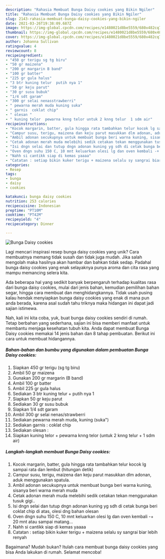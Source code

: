 ```yaml
---
description: "Rahasia Membuat Bunga Daisy cookies yang Bikin Ngiler"
title: "Rahasia Membuat Bunga Daisy cookies yang Bikin Ngiler"
slug: 2143-rahasia-membuat-bunga-daisy-cookies-yang-bikin-ngiler
date: 2021-03-26T19:38:09.687Z
image: https://img-global.cpcdn.com/recipes/e1480021d8be5559/680x482cq70/bunga-daisy-cookies-foto-resep-utama.jpg
thumbnail: https://img-global.cpcdn.com/recipes/e1480021d8be5559/680x482cq70/bunga-daisy-cookies-foto-resep-utama.jpg
cover: https://img-global.cpcdn.com/recipes/e1480021d8be5559/680x482cq70/bunga-daisy-cookies-foto-resep-utama.jpg
author: Johanna Sullivan
ratingvalue: 4
reviewcount: 8
recipeingredient:
- "450 gr terigu sg tg biru"
- "50 gr maizena"
- "200 gr margarin B band"
- "100 gr batter"
- "225 gr gula halus"
- "3 btr kuning telur  putih nya 1"
- "50 gr keju parut"
- "30 gr susu bubuk"
- "1/4 sdt garam"
- "300 gr selai nenasstrawberri"
- " pewarna merah muda kuning suka"
- " garnis  coklat chip"
- " olesan "
- " kuning telor  pewarna knng telor untuk 2 knng telur  1 sdm air"
recipeinstructions:
- "Kocok margarin, batter, gula hingga rata tambahkan telur kocok lg sampai rata dan lembut (hitungan detik)"
- "Campur susu, terigu, maizena dan keju parut masukkan dlm adonan, aduk menggunakan spatula."
- "Ambil adonan secukupnya untuk membuat bunga beri warna kuning, sisanya beri warna merah muda"
- "Cetak adonan merah muda melebihi sedik cetakan tekan menggunakan tusuk gigi.."
- "Isi dngn selai dan tutup dngn adonan kuning yg sdh di cetak bunga beri coklat chip di atas, olesi dng bahan olesan"
- "Oven dngn suhu 150 C, 10 mnt keluarkan olesi lg dan oven kembali -+ 20 mnt atau sampai matang..."
- "Nahh si cantikk siap di kemas yaaaa"
- "Catatan : setiap bikin kuker terigu + maizena selalu sy sangrai biar lebih renyah"
categories:
- Resep
tags:
- bunga
- daisy
- cookies

katakunci: bunga daisy cookies 
nutrition: 253 calories
recipecuisine: Indonesian
preptime: "PT10M"
cooktime: "PT42M"
recipeyield: "4"
recipecategory: Dinner

---
```



![Bunga Daisy cookies](https://img-global.cpcdn.com/recipes/e1480021d8be5559/680x482cq70/bunga-daisy-cookies-foto-resep-utama.jpg)

Lagi mencari inspirasi resep bunga daisy cookies yang unik? Cara membuatnya memang tidak susah dan tidak juga mudah. Jika salah mengolah maka hasilnya akan hambar dan bahkan tidak sedap. Padahal bunga daisy cookies yang enak selayaknya punya aroma dan cita rasa yang mampu memancing selera kita.

Ada beberapa hal yang sedikit banyak berpengaruh terhadap kualitas rasa dari bunga daisy cookies, mulai dari jenis bahan, kemudian pemilihan bahan segar, hingga cara membuat dan menghidangkannya. Tidak usah pusing kalau hendak menyiapkan bunga daisy cookies yang enak di mana pun anda berada, karena asal sudah tahu triknya maka hidangan ini dapat jadi sajian istimewa.




Nah, kali ini kita coba, yuk, buat bunga daisy cookies sendiri di rumah. Tetap berbahan yang sederhana, sajian ini bisa memberi manfaat untuk membantu menjaga kesehatan tubuh kita. Anda dapat membuat Bunga Daisy cookies memakai 14 jenis bahan dan 8 tahap pembuatan. Berikut ini cara untuk membuat hidangannya.

<!--inarticleads1-->

##### Bahan-bahan dan bumbu yang digunakan dalam pembuatan Bunga Daisy cookies:

1. Siapkan 450 gr terigu (sg tg biru)
1. Ambil 50 gr maizena
1. Gunakan 200 gr margarin (B band)
1. Ambil 100 gr batter
1. Ambil 225 gr gula halus
1. Sediakan 3 btr kuning telur + putih nya 1
1. Siapkan 50 gr keju parut
1. Sediakan 30 gr susu bubuk
1. Siapkan 1/4 sdt garam
1. Ambil 300 gr selai nenas/strawberri
1. Sediakan  pewarna merah muda, kuning (suka&#34;)
1. Sediakan  garnis : coklat chip
1. Sediakan  olesan :
1. Siapkan  kuning telor + pewarna knng telor (untuk 2 knng telur + 1 sdm air)




<!--inarticleads2-->

##### Langkah-langkah membuat Bunga Daisy cookies:

1. Kocok margarin, batter, gula hingga rata tambahkan telur kocok lg sampai rata dan lembut (hitungan detik)
1. Campur susu, terigu, maizena dan keju parut masukkan dlm adonan, aduk menggunakan spatula.
1. Ambil adonan secukupnya untuk membuat bunga beri warna kuning, sisanya beri warna merah muda
1. Cetak adonan merah muda melebihi sedik cetakan tekan menggunakan tusuk gigi..
1. Isi dngn selai dan tutup dngn adonan kuning yg sdh di cetak bunga beri coklat chip di atas, olesi dng bahan olesan
1. Oven dngn suhu 150 C, 10 mnt keluarkan olesi lg dan oven kembali -+ 20 mnt atau sampai matang...
1. Nahh si cantikk siap di kemas yaaaa
1. Catatan : setiap bikin kuker terigu + maizena selalu sy sangrai biar lebih renyah




Bagaimana? Mudah bukan? Itulah cara membuat bunga daisy cookies yang bisa Anda lakukan di rumah. Selamat mencoba!
